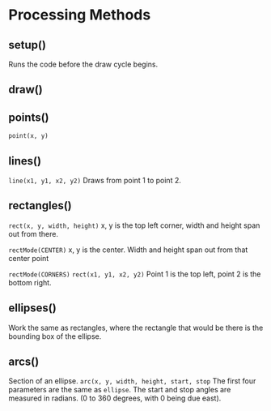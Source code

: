 # Processing Methods

## setup()
Runs the code before the draw cycle begins.

## draw()

## points()
`point(x, y)`

## lines()
`line(x1, y1, x2, y2)`
Draws from point 1 to point 2.

## rectangles()
`rect(x, y, width, height)`
x, y is the top left corner, width and height span out from there.

`rectMode(CENTER)`
x, y is the center.
Width and height span out from that center point

`rectMode(CORNERS)`
`rect(x1, y1, x2, y2)`
Point 1 is the top left, point 2 is the bottom right.

## ellipses()
Work the same as rectangles, where the rectangle that would be there is
the bounding box of the ellipse.

## arcs()
Section of an ellipse.
`arc(x, y, width, height, start, stop`
The first four parameters are the same as `ellipse`. The start
and stop angles are measured in radians. (0 to 360 degrees, with
0 being due east).
